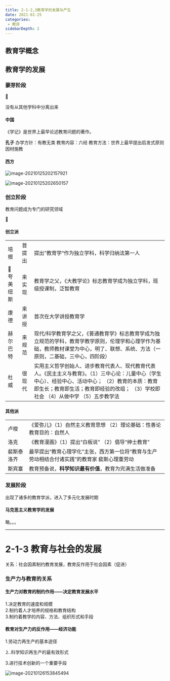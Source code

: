 ```yaml
---
title: 2-1-2,3教育学的发展与产生
date: 2021-01-25
categories:
 - 教资
sidebarDepth: 2
---
```


## 教育学概念

## 教育学的发展

### 蒙芽阶段

:abcd:

没有从其他学科中分离出来

#### 中国

《学记》是世界上最早论述教育问题的著作。

**孔子** 办学方针：有教无类   教育内容：六经   教育方法：世界上最早提出启发式原则 因材施教

#### 西方

![image-20210125202157921](https://gitee.com/u4250/Pic/raw/master/image/image-20210125202157921.png)

![image-20210125202650157](https://gitee.com/u4250/Pic/raw/master/image/image-20210125202650157.png)

### 创立阶段

教育问题成为专门的研究领域

:abcd:

#### 创立派

|                   |        |                                                              |
| ----------------- | ------ | ------------------------------------------------------------ |
| 培根              | 首提出 | 提出”教育学“作为独立学科，科学归纳法第一人                   |
| :rocket: 夸美纽斯 | 来实现 | 教育学之父，《大教学论》标志教育学成为独立学科，班级授课制，泛智教育 |
| 康德              | 来讲授 | 首次在大学讲授教育学                                         |
| 赫尔巴特          | 来规范 | 现代/科学教育学之父，《普通教育学》标志教育学成为独立规范的学科，教育学教学原则，伦理学和心理学作为基础，教师教材课堂为中心，明了、联想、系统、方法（一原则，二基础，三中心，四阶段） |
| 杜威              | 很现代 | 实用主义哲学创始人、进步教育代表人、现代教育代表人。《民主主义与教育》。（1）三中心论：儿童中心（学生中心）、经验中心、活动中心； （2）教育的本质：教育即生长；教育即生活；教育即经验的改组； （3）学校即社会 （4）从做中学 （5）五步教学法 |



#### 其他派

|            |                                                              |
| ---------- | ------------------------------------------------------------ |
| 卢梭       | 《爱弥儿》（1）自然主义教育思想 （2）理论基础：性善论 教育目的：自然人 |
| 洛克       | 《教育漫画》（1）提出“白板说” （2）倡导“绅士教育”            |
| 裴斯泰洛齐 | 最早提出“教育心理学化”主张，西方第一位将“教育与生产劳动相结合付诸实践”的教育家 裴斯心理重劳动 |
| 斯宾塞     | 教育预备说，**科学知识最有价值**，教育为完满生活做准备       |

### 发展阶段

出现了诸多的教育学派，进入了多元化发展时期

#### 马克思主义教育学的发展

略。。。

------



# 2-1-3 教育与社会的发展

关系：社会因素制约教育发展，教育反作用于社会因素（促进）



### 生产力与教育的关系

#### 生产力对教育的制约作用——**决定**教育发展**水平**

1.决定教育的速度和规模  
2.制约着人才培养的规格和教育结构  
3.制约着教学的内容、方法、组织形式和手段  

#### 教育对生产力的反作用——经济功能

1.劳动力再生产的基本途径

⒉.科学知识再生产的最有效形式

3.进行技术创新的一个重要手段

![image-20210126153845494](https://gitee.com/u4250/Pic/raw/master/image/image-20210126153845494.png)